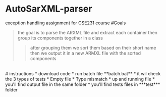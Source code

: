 # AutoSarXML-parser 
exception handling assignment for CSE231 course
#Goals
> the goal is to parse the ARXML file and extract each container then group its components together in a class 
>> after grouping them we sort them based on their short name
>> then we output it in a new ARMXL file with the sorted components
<br>
# instructions
* download code 
* run batch file **batch.bat**
* it wil check the 3 types of tests
    * Empty file
    * Type mismatch
    * up and running file
* you'll find output file in the same folder
* you'll find tests files in ***test*** folder
